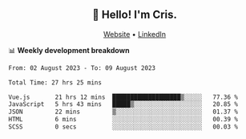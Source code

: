 
<h2 align="center">👋 Hello! I'm Cris.</h2>
<p align="center">
  <a href="https://www.criscunas.dev">Website</a> •
  <a href="https://www.linkedin.com/in/cristophercunas/">LinkedIn</a> 
</p>


📊 **Weekly development breakdown**
<!--START_SECTION:waka-->

```txt
From: 02 August 2023 - To: 09 August 2023

Total Time: 27 hrs 25 mins

Vue.js       21 hrs 12 mins  ███████████████████▒░░░░░   77.36 %
JavaScript   5 hrs 43 mins   █████▒░░░░░░░░░░░░░░░░░░░   20.85 %
JSON         22 mins         ▒░░░░░░░░░░░░░░░░░░░░░░░░   01.37 %
HTML         6 mins          ░░░░░░░░░░░░░░░░░░░░░░░░░   00.39 %
SCSS         0 secs          ░░░░░░░░░░░░░░░░░░░░░░░░░   00.03 %
```

<!--END_SECTION:waka-->
